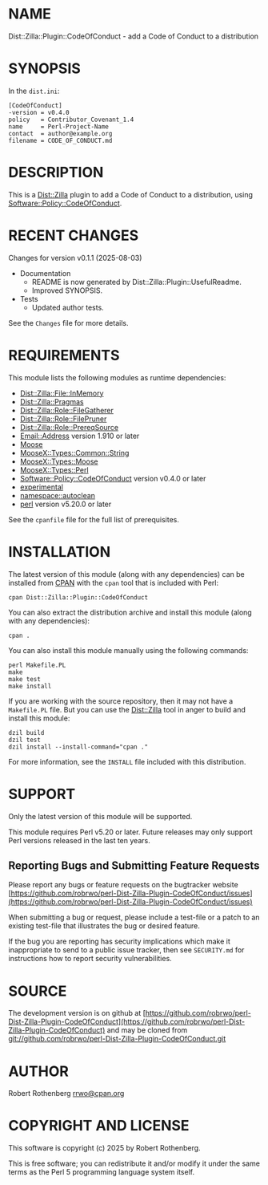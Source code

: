# NAME

Dist::Zilla::Plugin::CodeOfConduct - add a Code of Conduct to a distribution

# SYNOPSIS

In the `dist.ini`:

```
[CodeOfConduct]
-version = v0.4.0
policy   = Contributor_Covenant_1.4
name     = Perl-Project-Name
contact  = author@example.org
filename = CODE_OF_CONDUCT.md
```

# DESCRIPTION

This is a [Dist::Zilla](https://metacpan.org/pod/Dist%3A%3AZilla) plugin to add a Code of Conduct to a distribution, using [Software::Policy::CodeOfConduct](https://metacpan.org/pod/Software%3A%3APolicy%3A%3ACodeOfConduct).

# RECENT CHANGES

Changes for version v0.1.1 (2025-08-03)

- Documentation
    - README is now generated by Dist::Zilla::Plugin::UsefulReadme.
    - Improved SYNOPSIS.
- Tests
    - Updated author tests.

See the `Changes` file for more details.

# REQUIREMENTS

This module lists the following modules as runtime dependencies:

- [Dist::Zilla::File::InMemory](https://metacpan.org/pod/Dist%3A%3AZilla%3A%3AFile%3A%3AInMemory)
- [Dist::Zilla::Pragmas](https://metacpan.org/pod/Dist%3A%3AZilla%3A%3APragmas)
- [Dist::Zilla::Role::FileGatherer](https://metacpan.org/pod/Dist%3A%3AZilla%3A%3ARole%3A%3AFileGatherer)
- [Dist::Zilla::Role::FilePruner](https://metacpan.org/pod/Dist%3A%3AZilla%3A%3ARole%3A%3AFilePruner)
- [Dist::Zilla::Role::PrereqSource](https://metacpan.org/pod/Dist%3A%3AZilla%3A%3ARole%3A%3APrereqSource)
- [Email::Address](https://metacpan.org/pod/Email%3A%3AAddress) version 1.910 or later
- [Moose](https://metacpan.org/pod/Moose)
- [MooseX::Types::Common::String](https://metacpan.org/pod/MooseX%3A%3ATypes%3A%3ACommon%3A%3AString)
- [MooseX::Types::Moose](https://metacpan.org/pod/MooseX%3A%3ATypes%3A%3AMoose)
- [MooseX::Types::Perl](https://metacpan.org/pod/MooseX%3A%3ATypes%3A%3APerl)
- [Software::Policy::CodeOfConduct](https://metacpan.org/pod/Software%3A%3APolicy%3A%3ACodeOfConduct) version v0.4.0 or later
- [experimental](https://metacpan.org/pod/experimental)
- [namespace::autoclean](https://metacpan.org/pod/namespace%3A%3Aautoclean)
- [perl](https://metacpan.org/pod/perl) version v5.20.0 or later

See the `cpanfile` file for the full list of prerequisites.

# INSTALLATION

The latest version of this module (along with any dependencies) can be installed from [CPAN](https://www.cpan.org) with the `cpan` tool that is included with Perl:

```
cpan Dist::Zilla::Plugin::CodeOfConduct
```

You can also extract the distribution archive and install this module (along with any dependencies):

```
cpan .
```

You can also install this module manually using the following commands:

```
perl Makefile.PL
make
make test
make install
```

If you are working with the source repository, then it may not have a `Makefile.PL` file.  But you can use the [Dist::Zilla](https://dzil.org/) tool in anger to build and install this module:

```
dzil build
dzil test
dzil install --install-command="cpan ."
```

For more information, see the `INSTALL` file included with this distribution.

# SUPPORT

Only the latest version of this module will be supported.

This module requires Perl v5.20 or later.  Future releases may only support Perl versions released in the last ten
years.

## Reporting Bugs and Submitting Feature Requests

Please report any bugs or feature requests on the bugtracker website
[https://github.com/robrwo/perl-Dist-Zilla-Plugin-CodeOfConduct/issues](https://github.com/robrwo/perl-Dist-Zilla-Plugin-CodeOfConduct/issues)

When submitting a bug or request, please include a test-file or a
patch to an existing test-file that illustrates the bug or desired
feature.

If the bug you are reporting has security implications which make it inappropriate to send to a public issue tracker,
then see `SECURITY.md` for instructions how to report security vulnerabilities.

# SOURCE

The development version is on github at [https://github.com/robrwo/perl-Dist-Zilla-Plugin-CodeOfConduct](https://github.com/robrwo/perl-Dist-Zilla-Plugin-CodeOfConduct)
and may be cloned from [git://github.com/robrwo/perl-Dist-Zilla-Plugin-CodeOfConduct.git](git://github.com/robrwo/perl-Dist-Zilla-Plugin-CodeOfConduct.git)

# AUTHOR

Robert Rothenberg <rrwo@cpan.org>

# COPYRIGHT AND LICENSE

This software is copyright (c) 2025 by Robert Rothenberg.

This is free software; you can redistribute it and/or modify it under
the same terms as the Perl 5 programming language system itself.
